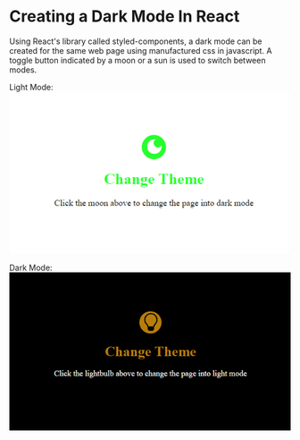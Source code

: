# Creating a Dark Mode In React

Using React's library called styled-components, a dark mode can be created for the same web page using manufactured css in javascript. A toggle button indicated by a moon or a sun is used to switch between modes.

Light Mode:
![Light Image](./imgs/light.png)

Dark Mode:
![Dark Image](./imgs/dark.png)
